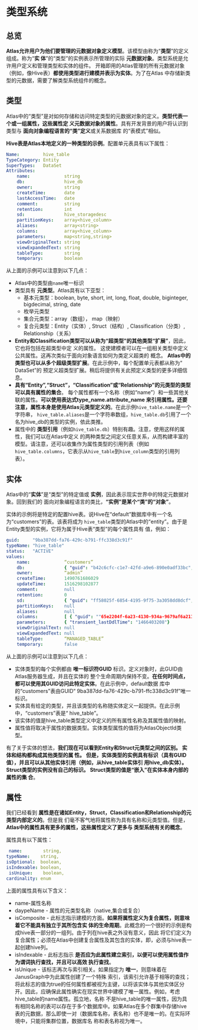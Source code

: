 类型系统
===================================================================================
## 总览
**Atlas允许用户为他们要管理的元数据对象定义模型**。该模型由称为“**类型**”的定义组成。称为“**实
体**”的“类型”的实例表示所管理的实际 **元数据对象**。类型系统是允许用户定义和管理类型和实体的组件。
开箱即用的Atlas管理的所有元数据对象（例如，像Hive表）**都使用类型进行建模并表示为实体**。为了在Atlas
中存储新类型的元数据，需要了解类型系统组件的概念。

## 类型
Atlas中的“类型”是对如何存储和访问特定类型的元数据对象的定义。**类型代表一个或一组属性，这些属性定
义元数据对象的属性**。具有开发背景的用户将认识到类型与 **面向对象编程语言的“类”定义**或关系数据库
的“表模式”相似。

**Hive表是Atlas本地定义的一种类型的示例**。配置单元表具有以下属性：
```yaml
Name:         hive_table
TypeCategory: Entity
SuperTypes:   DataSet
Attributes:
    name:             string
    db:               hive_db
    owner:            string
    createTime:       date
    lastAccessTime:   date
    comment:          string
    retention:        int
    sd:               hive_storagedesc
    partitionKeys:    array<hive_column>
    aliases:          array<string>
    columns:          array<hive_column>
    parameters:       map<string,string>
    viewOriginalText: string
    viewExpandedText: string
    tableType:        string
    temporary:        boolean
```
从上面的示例可以注意到以下几点：
+ Atlas中的类型由`name`唯一标识
+ 类型具有 **元类型**。Atlas具有以下亚型： 
    - 基本元类型：boolean, byte, short, int, long, float, double, biginteger, bigdecimal, string, date
    - 枚举元类型
    - 集合元类型：array（数组）， map（映射）
    - 复合元类型：Entity（实体）, Struct（结构）, Classification（分类）, Relationship（关系）
+ **Entity和Classification类型可以从称为“超类型”的其他类型“扩展”**，因此，它也将包括在超类型中定
义的属性。 这使建模者可以在一组相关类型中定义公共属性。这再次类似于面向对象语言如何为类定义超类的
概念。 **Atlas中的类型也可以从多个超级类型扩展**。在此示例中，每个配置单元表都从称为“ DataSet”的
预定义超类型扩展。稍后将提供有关此预定义类型的更多详细信息。
+ **具有“Entity”,“Struct”，“Classification”或“Relationship”的元类型的类型可以具有属性的集合**。
每个属性都有一个名称（例如“name”）和一些其他关联的属性。**可以使用表达式type_name.attribute_name
来引用属性。还要注意，属性本身是使用Atlas元类型定义的**。在此示例`hive_table.name`是一个字符串，
`hive_table.aliases`是一个字符串数组，`hive_table.db`引用了一个名为hive_db的类型的实例，依此类推。
+ 属性中的 **类型引用**（例如`hive_table.db`）特别有趣。注意，使用这样的属性，我们可以在Atlas中定义
的两种类型之间定义任意关系，从而构建丰富的模型。请注意，还可以收集作为属性类型的引用列表（例如
`hive_table.columns`，它表示从`hive_table`到`hive_column`类型的引用列表）。

## 实体
Atlas中的“**实体**”是“类型”的特定值或 **实例**，因此表示现实世界中的特定元数据对象。回到我们的
面向对象编程语言的类比，**“实例”是某个“类”的“对象”**。

实体的示例将是特定的配置hive表。说Hive在“default”数据库中有一个名为“customers”的表。该表将成为
`hive_table`类型的Atlas中的“entity”。由于是Entity类型的实例，它将为属于Hive表“类型”的每个属性具有
值，例如：
```yaml
guid:     "9ba387dd-fa76-429c-b791-ffc338d3c91f"
typeName: "hive_table"
status:   "ACTIVE"
values:
    name:             “customers”
    db:               { "guid": "b42c6cfc-c1e7-42fd-a9e6-890e0adf33bc", "typeName": "hive_db" }
    owner:            “admin”
    createTime:       1490761686029
    updateTime:       1516298102877
    comment:          null
    retention:        0
    sd:               { "guid": "ff58025f-6854-4195-9f75-3a3058dd8dcf", "typeName": "hive_storagedesc" }
    partitionKeys:    null
    aliases:          null
    columns:          [ { "guid": ""65e2204f-6a23-4130-934a-9679af6a211f", "typeName": "hive_column" }, { "guid": ""d726de70-faca-46fb-9c99-cf04f6b579a6", "typeName": "hive_column" }, ...]
    parameters:       { "transient_lastDdlTime": "1466403208"}
    viewOriginalText: null
    viewExpandedText: null
    tableType:        “MANAGED_TABLE”
    temporary:        false
```
从上面的示例可以注意到以下几点：
+ 实体类型的每个实例都由 **唯一标识符GUID** 标识。定义对象时，此GUID由Atlas服务器生成，并且在实体的
整个生命周期内保持不变。**在任何时间点，都可以使用其GUID访问此特定实体**。在此示例中，default数据
库中的“customers”表由GUID“ 9ba387dd-fa76-429c-b791-ffc338d3c91f”唯一标识。
+ 实体具有给定的类型，并且该类型的名称随实体定义一起提供。在此示例中，“customers”表是“ hive_table”。
+ 该实体的值是hive_table类型定义中定义的所有属性名称及其属性值的映射。
+ 属性值将取决于属性的数据类型。实体类型属性的值将为AtlasObjectId类型。

有了关于实体的想法，**我们现在可以看到Entity和Struct元类型之间的区别。 实体和结构都构成其他类型的属
性。 但是，实体类型的实例具有标识（具有GUID值），并且可以从其他实体引用（例如，从hive_table实体引
用hive_db实体）。 Struct类型的实例没有自己的标识。 Struct类型的值是“嵌入”在实体本身内部的属性的集
合**。

## 属性
我们已经看到 **属性是在诸如Entity，Struct，Classification和Relationship的元类型内部定义的**。但是我
们毫不客气地将属性称为具有名称和元类型值。但是，**Atlas中的属性具有更多的属性，这些属性定义了更多与
类型系统有关的概念**。

属性具有以下属性：
```yaml
 name:        string,
typeName:    string,
isOptional:  boolean,
isIndexable: boolean,
 isUnique:    boolean,
cardinality: enum
```
上面的属性具有以下含义：
+ name-属性名称
+ daypeName - 属性的元类型名称（native,集合或复合）
+ isComposite - 此标志指示建模的方面。**如果将属性定义为复合属性，则意味着它不能具有独立于其所包含实
体的生命周期**。此概念的一个很好的示例是构成hive表一部分的一组列。由于列在hive表之外没有意义，因此
将它们定义为复合属性；必须在Atlas中创建复合属性及其包含的实体，即，必须与hive表一起创建hive列。
+ isIndexable - 此标志指示 **是否应为此属性建立索引，以便可以使用属性值作为谓词执行查找，并且可以高效
执行查找**。
+ isUnique - 该标志再次与索引相关。如果指定为 **唯一**，则意味着在JanusGraph中为此属性创建了一个特殊
索引，该索引允许基于相等的查找；将此标志的值为true的任何属性都被视为主键，以将该实体与其他实体区分
开。因此，应确保此属性确实在现实世界中建模了唯一属性。例如，考虑hive_table的name属性。孤立地，名称
不是hive_table的唯一属性，因为具有相同名称的表可以存在于多个数据库中。如果Atlas在多个群集中存储hive
表的元数据，那么即使一对（数据库名称，表名称）也不是唯一的。在实际环境中，只能将集群位置，数据库名
称和表名称视为唯一。